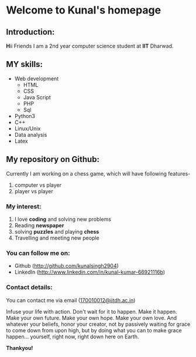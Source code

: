 # Welcome to **Kunal**'s homepage

## Introduction:
**H**ii Friends
I am a 2nd year computer science student at **IIT** Dharwad.


## MY skills:
* Web development
  * HTML
  * CSS
  * Java Script
  * PHP
  * Sql
* Python3
* C++
* Linux/Unix
* Data analysis
* Latex

## My repository on Github:
Currently I am working on a chess game, which will have following features-
1. computer vs player
1. player vs player

### My interest:
1. I love __coding__ and solving new problems
1. Reading **newspaper**
1. solving **puzzles** and playing **chess**
1. Travelling and meeting new people

### You can follow me on:
* Github (http://github.com/kunalsingh2904)
* LinkedIn (http://www.linkedin.com/in/kunal-kumar-66921116b)

### Contact details:
You can contact me via email (170010012@iitdh.ac.in)


Infuse your life with action. Don't wait for it to happen. Make it happen. Make your own future. Make your own hope. Make your own love. And whatever your beliefs, honor your creator, not by passively waiting for grace to come down from upon high, but by doing what you can to make grace happen... yourself, right now, right down here on Earth.

**Thankyou!**





  






